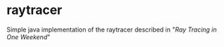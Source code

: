 # raytracer

Simple java implementation of the raytracer described in "_Ray Tracing in One Weekend_"
